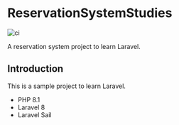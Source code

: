 # ReservationSystemStudies

![ci](https://github.com/hibara428/ReservationSystemStudies/actions/workflows/ci.yml/badge.svg)

A reservation system project to learn Laravel.

## Introduction

This is a sample project to learn Laravel.

- PHP 8.1
- Laravel 8
- Laravel Sail
